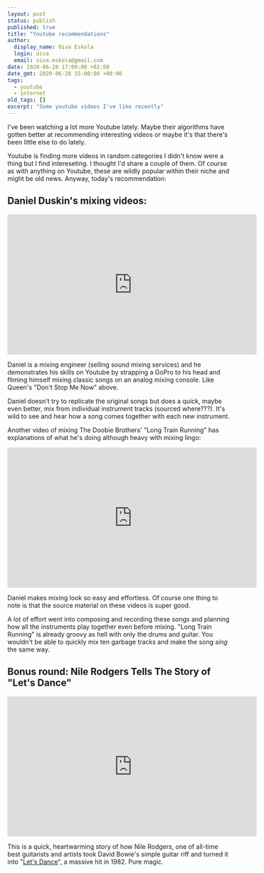 ```yaml
---
layout: post
status: publish
published: true
title: "Youtube recommendations"
author:
  display_name: Oiva Eskola
  login: oiva
  email: oiva.eskola@gmail.com
date: 2020-06-28 17:00:00 +02:00
date_gmt: 2020-06-28 15:00:00 +00:00
tags:
  - youtube
  - internet
old_tags: []
excerpt: "Some youtube videos I've like recently"
---
```


I've been watching a lot more Youtube lately. Maybe their algorithms have gotten better at recommending interesting videos or maybe it's that there's been little else to do lately.

Youtube is finding more videos in random categories I didn't know were a thing but I find intereseting. I thought I'd share a couple of them. Of course as with anything on Youtube, these are wildly popular within their niche and might be old news. Anyway, today's recommendation:

## Daniel Duskin's mixing videos:

<iframe width="560" height="315" src="https://www.youtube.com/embed/Em9EwVQy-6s" frameborder="0" allow="accelerometer; autoplay; encrypted-media; gyroscope; picture-in-picture" allowfullscreen loading="lazy"></iframe>

Daniel is a mixing engineer (selling sound mixing services) and he demonstrates his skills on Youtube by strapping a GoPro to his head and fliming himself mixing classic songs on an analog mixing console. Like Queen's "Don't Stop Me Now" above.

Daniel doesn't try to replicate the original songs but does a quick, maybe even better, mix from individual instrument tracks (sourced where???). It's wild to see and hear how a song comes together with each new instrument.

Another video of mixing The Doobie Brothers' "Long Train Running" has explanations of what he's doing although heavy with mixing lingo:

<iframe width="560" height="315" src="https://www.youtube.com/embed/_QkyzM0xLLk" frameborder="0" allow="accelerometer; autoplay; encrypted-media; gyroscope; picture-in-picture" allowfullscreen loading="lazy"></iframe>

Daniel makes mixing look so easy and effortless. Of course one thing to note is that the source material on these videos is super good.

A lot of effort went into composing and recording these songs and planning how all the instruments play together even before mixing. "Long Train Running" is already groovy as hell with only the drums and guitar. You wouldn't be able to quickly mix ten garbage tracks and make the song _sing_ the same way.

## Bonus round: Nile Rodgers Tells The Story of "Let's Dance" 

<iframe width="560" height="315" src="https://www.youtube.com/embed/NlDCPCwVNUw" frameborder="0" allow="accelerometer; autoplay; encrypted-media; gyroscope; picture-in-picture" allowfullscreen loading="lazy"></iframe>

This is a quick, heartwarming story of how Nile Rodgers, one of all-time best guitarists and artists took David Bowie's simple guitar riff and turned it into "[Let's Dance](https://en.wikipedia.org/wiki/Let%27s_Dance_\(David_Bowie_song\))", a massive hit in 1982. Pure magic.
